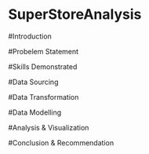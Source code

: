 # SuperStoreAnalysis


#Introduction


#Probelem Statement


#Skills Demonstrated

#Data Sourcing 


#Data Transformation



#Data Modelling



#Analysis & Visualization 



#Conclusion & Recommendation

